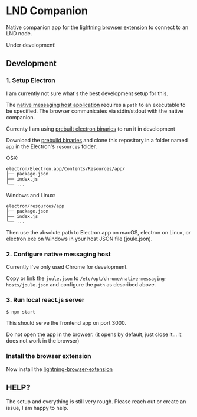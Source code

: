 # LND Companion

Native companion app for the [lightning browser extension](https://github.com/bumi/lightning-browser-extension) to connect to an LND node. 

Under development!


## Development

### 1. Setup Electron

I am currently not sure what's the best development setup for this.

The [native messaging host application](https://developer.chrome.com/docs/apps/nativeMessaging/#native-messaging-host-manifest) requires 
a `path` to an executable to be specified. The browser communicates via stdin/stdout with the native companion. 

Currenty I am using [prebuilt electron binaries](https://www.electronjs.org/docs/tutorial/application-distribution#with-prebuilt-binaries) to run it in development

Download the [prebuild binaries](https://github.com/electron/electron/releases) and clone this repository in a folder named `app` in the Electron's `resources` folder.

OSX: 
```
electron/Electron.app/Contents/Resources/app/
├── package.json
├── index.js
└── ...
```

Windows and Linux:
```
electron/resources/app
├── package.json
├── index.js
└── ...
```

Then use the absolute path to Electron.app on macOS, electron on Linux, or electron.exe on Windows in your host JSON file (joule.json).

### 2. Configure native messaging host

Currently I've only used Chrome for development.

Copy or link the `joule.json` to `/etc/opt/chrome/native-messaging-hosts/joule.json` and configure the `path` as described above.


### 3. Run local react.js server

    $ npm start

This should serve the frontend app on port 3000. 

Do not open the app in the browser. (it opens by default, just close it... it does not work in the browser)


### Install the browser extension

Now install the [lightning-browser-extension](https://github.com/bumi/lightning-browser-extension)


## HELP?

The setup and everything is still very rough. Please reach out or create an issue, I am happy to help. 

